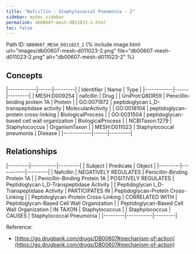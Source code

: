```yaml
---
title: "Nafcillin - Staphylococcal Pneumonia - 2"
sidebar: mydoc_sidebar
permalink: db00607-mesh-d011023-2.html
toc: false 
---
```



Path ID: `DB00607_MESH_D011023_2`
{% include image.html url="images/db00607-mesh-d011023-2.png" file="db00607-mesh-d011023-2.png" alt="db00607-mesh-d011023-2" %}

## Concepts

|------------|------|---------|
| Identifier | Name | Type    |
|------------|------|---------|
| MESH:D009254 | nafcillin | Drug |
| UniProt:Q8DR59 | Penicillin-binding protein 1A | Protein |
| GO:0071972 | peptidoglycan L,D-transpeptidase activity | MolecularActivity |
| GO:0018104 | peptidoglycan-protein cross-linking | BiologicalProcess |
| GO:0031504 | peptidoglycan-based cell wall organization | BiologicalProcess |
| NCBITaxon:1279 | Staphylococcus | OrganismTaxon |
| MESH:D011023 | Staphylococcal pneumonia | Disease |
|------------|------|---------|

## Relationships

|---------|-----------|---------|
| Subject | Predicate | Object  |
|---------|-----------|---------|
| Nafcillin | NEGATIVELY REGULATES | Penicillin-Binding Protein 1A |
| Penicillin-Binding Protein 1A | POSITIVELY REGULATES | Peptidoglycan L,D-Transpeptidase Activity |
| Peptidoglycan L,D-Transpeptidase Activity | PARTICIPATES IN | Peptidoglycan-Protein Cross-Linking |
| Peptidoglycan-Protein Cross-Linking | CORRELATED WITH | Peptidoglycan-Based Cell Wall Organization |
| Peptidoglycan-Based Cell Wall Organization | IN TAXON | Staphylococcus |
| Staphylococcus | CAUSES | Staphylococcal Pneumonia |
|---------|-----------|---------|

Reference: 
  - [https://go.drugbank.com/drugs/DB00607#mechanism-of-action](https://go.drugbank.com/drugs/DB00607#mechanism-of-action)
